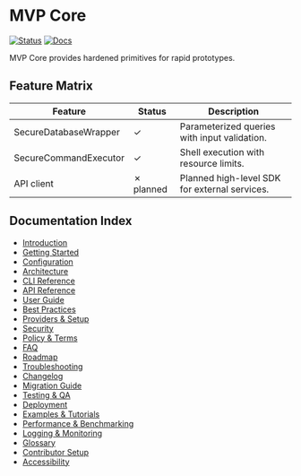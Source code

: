 # MVP Core

[![Status](https://img.shields.io/badge/status-experimental-orange)](../readiness.yml)
[![Docs](https://img.shields.io/badge/docs-complete-brightgreen)](#)

MVP Core provides hardened primitives for rapid prototypes.

## Feature Matrix

| Feature | Status | Description |
| ------- | ------ | ----------- |
| SecureDatabaseWrapper | ✓ | Parameterized queries with input validation. |
| SecureCommandExecutor | ✓ | Shell execution with resource limits. |
| API client | ✗ planned | Planned high-level SDK for external services. |

## Documentation Index

- [Introduction](./introduction.md)
- [Getting Started](./getting-started.md)
- [Configuration](./configuration.md)
- [Architecture](./architecture.md)
- [CLI Reference](./cli-reference.md)
- [API Reference](./api-reference.md)
- [User Guide](./user-guide.md)
- [Best Practices](./best-practices.md)
- [Providers & Setup](./providers-setup.md)
- [Security](./security.md)
- [Policy & Terms](./policy-terms.md)
- [FAQ](./faq.md)
- [Roadmap](./roadmap.md)
- [Troubleshooting](./troubleshooting.md)
- [Changelog](./changelog.md)
- [Migration Guide](./migration.md)
- [Testing & QA](./testing-qa.md)
- [Deployment](./deployment.md)
- [Examples & Tutorials](./examples.md)
- [Performance & Benchmarking](./performance.md)
- [Logging & Monitoring](./logging-monitoring.md)
- [Glossary](./glossary.md)
- [Contributor Setup](./contributor-setup.md)
- [Accessibility](./accessibility.md)
